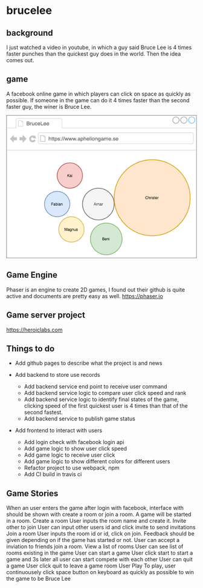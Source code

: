 # brucelee

## background
I just watched a video in youtube, in which a guy said Bruce Lee is 4 times faster punches than the quickest guy does in the world. Then the idea comes out.

## game
A facebook online game in which players can click on space as quickly as possible. If someone in the game can do it 4 times faster than the second faster guy, the winer is Bruce Lee.

![Idea](/idea.png)

## Game Engine
Phaser is an engine to create 2D games, I found out their github is quite active and documents are pretty easy as well. 
https://phaser.io

## Game server project
https://heroiclabs.com

## Things to do
* Add github pages to describe what the project is and news
* Add backend to store use records
    * Add backend service end point to receive user command
    * Add backend service logic to compare user click speed and rank
    * Add backend service logic to identify final states of the game, clicking speed of the first quickest user is 4 times than that of the second fastest.
    * Add backend service to publish game status

* Add frontend to interact with users
    * Add login check with facebook login api
    * Add game logic to show user click speed
    * Add game logic to receive user click
    * Add game logic to show different colors for different users
    * Refactor project to use webpack, npm
    * Add CI build in travis ci

## Game Stories
When an user enters the game after login with facebook, interface with should be shown with create a room or join a room. A game will be started in a room.
Create a room
  User inputs the room name and create it.
Invite other to join
  User can input other users id and click invite to send invitations
Join a room
  User inputs the room id or id, click on join. Feedback should be given depending on if the game has started or not.
  User can accept a inviation to friends join a room.
View a list of rooms
  User can see list of rooms existing in the game
User can start a game
  User click start to start a game and 3s later all user can start compete with each other
User can quit a game
  User click quit to leave a game room
User Play
  To play, user continuousely click space button on keyboard as quickly as possible to win the game to be Bruce Lee
